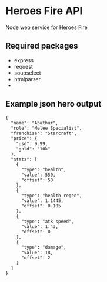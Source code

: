 # Heroes Fire API

Node web service for Heroes Fire

## Required packages
* express
* request
* soupselect
* htmlparser
* 
## Example json hero output
```
{
  "name": "Abathur",
  "role": "Melee Specialist",
  "franchise": "Starcraft",
  "price": {
    "usd": 9.99,
    "gold": "10k"
  },
  "stats": [
    {
      "type": "health",
      "value": 550,
      "offset": 50
    },
    {
      "type": "health regen",
      "value": 1.1445,
      "offset": 0.105
    },
    {
      "type": "atk speed",
      "value": 1.43,
      "offset": 0
    },
    {
      "type": "damage",
      "value": 18,
      "offset": 2
    }
  ]
}
```
